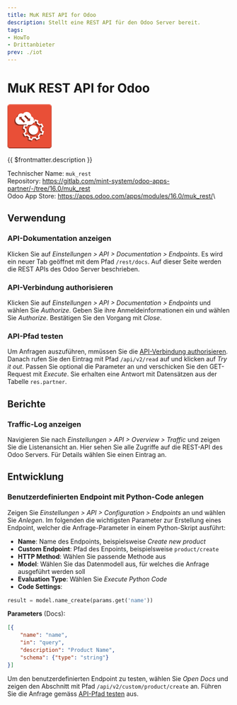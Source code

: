 ```yaml
---
title: MuK REST API for Odoo
description: Stellt eine REST API für den Odoo Server bereit.
tags:
- HowTo
- Drittanbieter
prev: ./iot
---
```

# MuK REST API for Odoo
![](assets/odoo_icon_muk_rest.png)

{{ $frontmatter.description }}

Technischer Name: `muk_rest`\
Repository: <https://gitlab.com/mint-system/odoo-apps-partner/-/tree/16.0/muk_rest>\
Odoo App Store: <https://apps.odoo.com/apps/modules/16.0/muk_rest/>\

## Verwendung

### API-Dokumentation anzeigen

Klicken Sie auf *Einstellungen > API > Documentation > Endpoints*. Es wird ein neuer Tab geöffnet mit dem Pfad `/rest/docs`. Auf dieser Seite werden die REST APIs des Odoo Server beschrieben.

### API-Verbindung authorisieren

Klicken Sie auf *Einstellungen > API > Documentation > Endpoints* und wählen Sie *Authorize*. Geben Sie ihre Anmeldeinformationen ein und wählen Sie *Authorize*. Bestätigen Sie den Vorgang mit *Close*.

### API-Pfad testen

Um Anfragen auszuführen, mmüssen Sie die [API-Verbindung authorisieren](#API-Verbindung%20authorisieren). Danach rufen Sie den Eintrag mit Pfad `/api/v2/read` auf und klicken auf *Try it out*. Passen Sie optional die Parameter an und verschicken Sie den GET-Request mit *Execute*. Sie erhalten eine Antwort mit Datensätzen aus der Tabelle `res.partner`.

## Berichte

### Traffic-Log anzeigen

Navigieren Sie nach *Einstellungen > API > Overview > Traffic* und zeigen Sie die Listenansicht an. Hier sehen Sie alle Zugriffe auf die REST-API des Odoo Servers. Für Details wählen Sie einen Eintrag an.

## Entwicklung

### Benutzerdefinierten Endpoint mit Python-Code anlegen

Zeigen Sie *Einstellungen > API > Configuration > Endpoints* an und wählen Sie *Anlegen*. Im folgenden die wichtigsten Parameter zur Erstellung eines Endpoint, welcher die Anfrage-Parameter in einem Python-Skript ausführt:

* **Name**: Name des Endpoints, beispielsweise *Create new product*
* **Custom Endpoint**: Pfad des Enpoints, beispielsweise `product/create`
* **HTTP Method**: Wählen Sie passende Methode aus
* **Model**: Wählen Sie das Datenmodell aus, für welches die Anfrage ausgeführt werden soll
* **Evaluation Type**: Wählen Sie *Execute Python Code*
* **Code Settings**:

```python
result = model.name_create(params.get('name'))
```

**Parameters** (Docs): 

```json
[{
	"name": "name", 
	"in": "query", 
	"description": "Product Name", 
	"schema": {"type": "string"}
}]
```

Um den benutzerdefinierten Endpoint zu testen, wählen Sie *Open Docs* und zeigen den Abschnitt mit Pfad `/api/v2/custom/product/create` an. Führen Sie die Anfrage gemäss [API-Pfad testen](#API-Pfad%20testen) aus.
